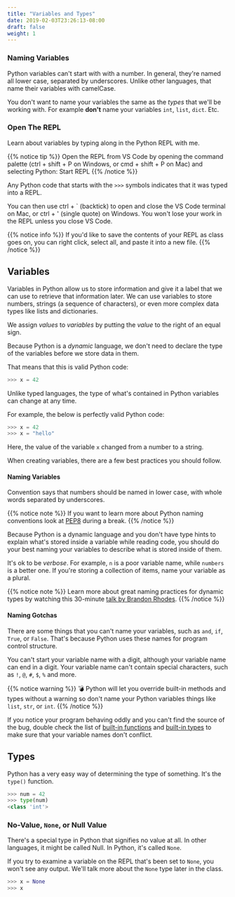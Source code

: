 ```yaml
---
title: "Variables and Types"
date: 2019-02-03T23:26:13-08:00
draft: false
weight: 1
---
```


### Naming Variables

Python variables can't start with with a number. In general, they're named all lower case, separated by underscores. Unlike other languages, that name their variables with camelCase.

You don't want to name your variables the same as the *types* that we'll be working with. For example **don't** name your variables `int`, `list`, `dict`. Etc.

### Open The REPL

Learn about variables by typing along in the Python REPL with me.

{{% notice tip %}}
Open the REPL from VS Code by opening the command palette (ctrl + shift + P on Windows, or cmd + shift + P on Mac) and selecting Python: Start REPL
{{% /notice %}}

Any Python code that starts with the `>>>` symbols indicates that it was typed into a REPL.

You can then use ctrl + ` (backtick) to open and close the VS Code terminal on Mac, or ctrl + ' (single quote) on Windows. You won't lose your work in the REPL unless you close VS Code.

{{% notice info %}}
If you'd like to save the contents of your REPL as class goes on, you can right click, select all, and paste it into a new file.
{{% /notice %}}

## Variables

Variables in Python allow us to store information and give it a label that we can use to retrieve that information later. We can use variables to store numbers, strings (a sequence of characters), or even more complex data types like lists and dictionaries.

We assign _values_ to _variables_ by putting the _value_ to the right of an equal sign.

Because Python is a *dynamic* language, we don't need to declare the type of the variables before we store data in them.

That means that this is valid Python code:

```python
>>> x = 42
```

Unlike typed languages, the type of what's contained in Python variables can change at any time.

For example, the below is perfectly valid Python code:

```python
>>> x = 42
>>> x = "hello"
```

Here, the value of the variable `x` changed from a number to a string.

When creating variables, there are a few best practices you should follow.

#### Naming Variables

Convention says that numbers should be named in lower case, with whole words separated by underscores.

{{% notice note %}}
If you want to learn more about Python naming conventions look at [PEP8](https://www.python.org/dev/peps/pep-0008/#naming-conventions) during a break.
{{% /notice %}}

Because Python is a dynamic language and you don't have type hints to explain what's stored inside a variable while reading code, you should do your best naming your variables to describe what is stored inside of them.

It's ok to be _verbose_. For example, `n` is a poor variable name, while `numbers` is a better one. If you're storing a collection of items, name your variable as a plural.

{{% notice note %}}
Learn more about great naming practices for dynamic types by watching this 30-minute [talk by Brandon Rhodes](https://www.youtube.com/watch?v=YklKUuDpX5c).
{{% /notice %}}

#### Naming Gotchas

There are some things that you can't name your variables, such as `and`, `if`, `True`, or `False`. That's because Python uses these names for program control structure.

You can't start your variable name with a digit, although your variable name can end in a digit. Your variable name can't contain special characters, such as `!`,  `@`,  `#`, `$`,  `%` and more.

{{% notice warning %}}
💣 Python will let you override built-in methods and types without a warning so don't name your Python variables things like `list`, `str`, or `int`.
{{% /notice %}}

If you notice your program behaving oddly and you can't find the source of the bug, double check the list of [built-in functions](https://docs.python.org/3/library/functions.html) and [built-in types](https://docs.python.org/3/library/stdtypes.html) to make sure that your variable names don't conflict.

## Types

Python has a very easy way of determining the type of something. It's the `type()` function.

```python
>>> num = 42
>>> type(num)
<class 'int'>
```

### No-Value, `None`, or Null Value

There's a special type in Python that signifies no value at all. In other languages, it might be called Null. In Python, it's called `None`.

If you try to examine a variable on the REPL that's been set to `None`, you won't see any output. We'll talk more about the `None` type later in the class.

```python
>>> x = None
>>> x
```